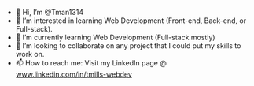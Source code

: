 - 👋 Hi, I’m @Tman1314
- 👀 I’m interested in learning Web Development (Front-end, Back-end, or Full-stack).
- 🌱 I’m currently learning Web Development (Full-stack mostly)
- 💞️ I’m looking to collaborate on any project that I could put my skills to work on.
- 📫 How to reach me: Visit my LinkedIn page @ www.linkedin.com/in/tmills-webdev
